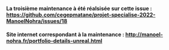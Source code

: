 #### La troisième maintenance à été réalsisée sur cette issue : https://github.com/cegepmatane/projet-specialise-2022-ManoelNohra/issues/18
#### Site internet correspondant à la maintenance : http://manoel-nohra.fr/portfolio-details-unreal.html

